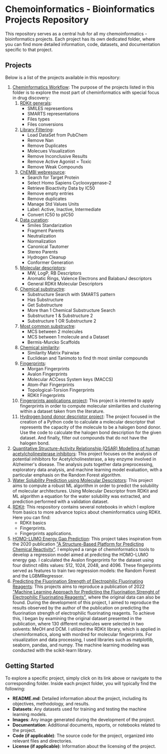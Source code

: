 # Chemoinformatics - Bioinformatics Projects Repository

This repository serves as a central hub for all my chemoinformatics - bioinformatics projects. Each project has its own dedicated folder, where you can find more detailed information, code, datasets, and documentation specific to that project.

## Projects

Below is a list of the projects available in this repository:

1. [Cheminformatics Workflow](https://github.com/Stef0916/chemoinformatics-bioinformatics/tree/main/cheminformatics-workflow): The purpose of the projects listed in this folder is to explore the most part of cheminformatics with special focus in drug discovery:
    1. [RDKit generals](https://github.com/Stef0916/chemoinformatics-bioinformatics/tree/main/cheminformatics-workflow/notebooks/1-RDKit-general.ipynb):
        - SMILES representions
        - SMARTS representations
        - Files types
        - Files conversions
    2. [Library Filtering](https://github.com/Stef0916/chemoinformatics-bioinformatics/tree/main/cheminformatics-workflow/notebooks/2-Library_filtering.ipynb):
        - Load DataSet from PubChem
        - Remove Nan
        - Remove Duplicates
        - Molecues Visualization
        - Remove Inconclusive Results
        - Remove Active Agonist = Toxic
        - Remove Weak Compounds
    3. [ChEMBl webresource](https://github.com/Stef0916/chemoinformatics-bioinformatics/tree/main/cheminformatics-workflow/notebooks/3-chembl_webresource.ipynb):
        - Search for Target Protein
        - Select Homo Sapiens Cyclooxygenase-2
        - Retrieve Bioactivity Data by IC50
        - Remove empty entries
        - Remove duplicates
        - Manage Std Values Units
        - Label: Active, Inactive, Intermediate
        - Convert IC50 to pIC50
    4. [Data curation](https://github.com/Stef0916/chemoinformatics-bioinformatics/tree/main/cheminformatics-workflow/notebooks/4-Data_curation.ipynb):
        - Smiles Standarization
        - Fragment Parents
        - Neutralization
        - Normalization
        - Canonical Tautomer
        - Stereo Parents
        - Hydrogen Cleanup
        - Conformer Generation
    5. [Molecular descriptors](https://github.com/Stef0916/chemoinformatics-bioinformatics/tree/main/cheminformatics-workflow/notebooks/5-Molecular-descriptors.ipynb):
        - MW, LogP, RB Descriptors
        - Aromatic Rings, Valence Electrons and BalabanJ descriptors
        - General RDKit Molecular Descriptors
    6. [Chemical substructre](https://github.com/Stef0916/chemoinformatics-bioinformatics/tree/main/cheminformatics-workflow/notebooks/6-Chemical_substracture.ipynb):
        - Substructure Search with SMARTS pattern
        - Has Substructure
        - Get Substructure
        - More than 1 Chemical Substructure Search
        - Substructure 1 & Substructure 2
        - Substructure 1 OR Substructure 2
    7. [Most common substructre](https://github.com/Stef0916/chemoinformatics-bioinformatics/tree/main/cheminformatics-workflow/notebooks/7-Most_common_substracture.ipynb):
        - MCS between 2 molecules
        - MCS between 1 molecule and a Dataset
        - Bermis-Murcko Scaffolds
    8. [Chemical similarity](https://github.com/Stef0916/chemoinformatics-bioinformatics/tree/main/cheminformatics-workflow/notebooks/8-Chemical_smilarity.ipynb):
        - Similarity Matrix Pairwise
        - Euclidean and Tanimoto to find th most similar compounds
    9. [Fingerprints](https://github.com/Stef0916/chemoinformatics-bioinformatics/tree/main/cheminformatics-workflow/notebooks/9-Fingerprints.ipynb):
        - Morgan Fingerprints
        - Avalon Fingerprints
        - Molecular ACCess System keys (MACCS)
        - Atom-Pair Fingerprints
        - Topological-Torsion Fingerprints
        - RDKit Fingerprints
    10. [Fingerprints applications project](https://github.com/Stef0916/chemoinformatics-bioinformatics/tree/main/cheminformatics-workflow/notebooks/10-Fingerprints-applications.ipynb): This project is intented to apply fingerprints in order to compute molecular similarities and clustering within a dataset taken from the literature.
    11. [Hydrogen bond donor descriptor project](https://github.com/Stef0916/chemoinformatics-bioinformatics/tree/main/cheminformatics-workflow/notebooks/11-Hydrogen_bond_donor-descriptor.ipynb): The project focused in the creation of a Python code to calculate a molecular descriptor that represents the capacity of the molecule to be a halogen bond donor. Use the code to calculate the halogen bond description for the given dataset. And finally, filter out compounds that do not have the halogen bond.
2. [Quantitative Structure-Activity Relationship (QSAR) Modelling of human acetylcholinesterase inhibitors](https://github.com/Stef0916/chemoinformatics-bioinformatics/tree/main/acetylcholinesterase_2016): This project focuses on the analysis of potential inhibitors for Acetylcholinesterase, a key enzyme involved in Alzheimer's disease. The analysis puts together data preprocessing, exploratory data analysis, and machine learning model evaluation, with a particular emphasis on the Random Forest algorithm.
3. [Water Solubility Prediction using Molecular Descriptors](https://github.com/Stef0916/chemoinformatics-bioinformatics/tree/main/solubility_prediction_2005): This project aims to compute a robust ML algorithm in order to predict the solubility of molecular architectures. Using Molecular Descriptor from RDKit and ML algorithm a equation for the water solubility was extracted, and prediction performed with a validation dataset.
4. [RDKit](https://github.com/Stef0916/chemoinformatics-bioinformatics/tree/main/RDKit): This respository contains several notebooks in which I explore from basics to more advance topics about cheminformatics using RDKit. Here you can find:
    - RDKit basics
    - Fingerprints.
    - Fingerprints applications.
5. [HOMO-LUMO Energy Gap Prediction](https://github.com/Stef0916/chemoinformatics-bioinformatics/tree/main/HOMO-LUMO-prediction): This project takes inspiration from the 2020 publication ["A Structure-Based Platform for Predicting Chemical Reactivity"](https://www-sciencedirect-com.lama.univ-amu.fr/science/article/pii/S2451929420300851). I employed a range of cheminformatics tools to develop a regression model aimed at predicting the HOMO-LUMO energy gap. I calculated the Avalon fingerprints for the dataset using four distinct nBits values: 512, 1024, 2048, and 4096. These fingerprints served as features to train two regression models: the Random Forest and the LGBMRegressor.
6. [Predicting the Fluorination Strength of Electrophilic Fluorinating Reagents](https://github.com/Stef0916/chemoinformatics-bioinformatics/tree/main/prediction-fluorination-strength): This projects aims to reproduce a publication of 2022 ["Machine Learning Approach for Predicting the Fluorination Strenght of Electrophilic Fluorinating Reagents"](https://doi.org/10.1039/d2cp03281c), where the original data can also be found. During the development of this project, I aimed to reproduce the results observed by the author of the publication on predicting the fluorination strength of electrophilic fluorinating reagents. To achieve this, I began by examining the original dataset presented in the publication, where 130 different molecules were selected in two solvents: MeOH and DCM. I utilized the RDKit library, which is applied in cheminformatics, along with mordred for molecular fingerprints. For visualization and data processing, I used libraries such as matplotlib, seaborn, pandas, and numpy. The machine learning modeling was conducted with the scikit-learn library.

## Getting Started

To explore a specific project, simply click on its link above or navigate to the corresponding folder. Inside each project folder, you will typically find the following:

- **README.md**: Detailed information about the project, including its objectives, methodology, and results.
- **Datasets**: Any datasets used for training and testing the machine learning models.
- **Images**: Any image generated during the development of the project.
- **Documentation**: Additional documents, reports, or notebooks related to the project.
- **Code (if applicable)**: The source code for the project, organized into relevant files and directories.
- **License (if applicable)**: Information about the licensing of the project.